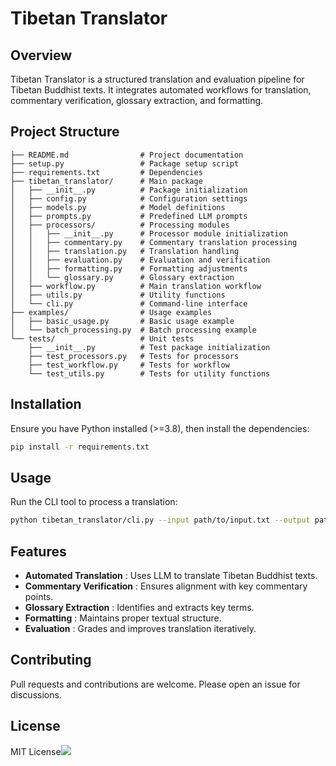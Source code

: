 # Tibetan Translator

## Overview

Tibetan Translator is a structured translation and evaluation pipeline for Tibetan Buddhist texts. It integrates automated workflows for translation, commentary verification, glossary extraction, and formatting.

## Project Structure

```
├── README.md                # Project documentation
├── setup.py                 # Package setup script
├── requirements.txt         # Dependencies
├── tibetan_translator/      # Main package
│   ├── __init__.py          # Package initialization
│   ├── config.py            # Configuration settings
│   ├── models.py            # Model definitions
│   ├── prompts.py           # Predefined LLM prompts
│   ├── processors/          # Processing modules
│   │   ├── __init__.py      # Processor module initialization
│   │   ├── commentary.py    # Commentary translation processing
│   │   ├── translation.py   # Translation handling
│   │   ├── evaluation.py    # Evaluation and verification
│   │   ├── formatting.py    # Formatting adjustments
│   │   └── glossary.py      # Glossary extraction
│   ├── workflow.py          # Main translation workflow
│   ├── utils.py             # Utility functions
│   └── cli.py               # Command-line interface
├── examples/                # Usage examples
│   ├── basic_usage.py       # Basic usage example
│   └── batch_processing.py  # Batch processing example
└── tests/                   # Unit tests
    ├── __init__.py          # Test package initialization
    ├── test_processors.py   # Tests for processors
    ├── test_workflow.py     # Tests for workflow
    └── test_utils.py        # Tests for utility functions
```

## Installation

Ensure you have Python installed (>=3.8), then install the dependencies:

```bash
pip install -r requirements.txt
```

## Usage

Run the CLI tool to process a translation:

```bash
python tibetan_translator/cli.py --input path/to/input.txt --output path/to/output.txt
```

## Features

* **Automated Translation** : Uses LLM to translate Tibetan Buddhist texts.
* **Commentary Verification** : Ensures alignment with key commentary points.
* **Glossary Extraction** : Identifies and extracts key terms.
* **Formatting** : Maintains proper textual structure.
* **Evaluation** : Grades and improves translation iteratively.

## Contributing

Pull requests and contributions are welcome. Please open an issue for discussions.

## License

MIT License![](blob:vscode-webview://0e354hastvqtolcub64vo6m69cahm8uc6d3ajjd1d6b92vblrh85/3a28f53e-bb10-4f1f-ad5a-61f5246e284a)
